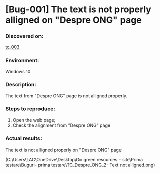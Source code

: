 # **[Bug-001] The text is not properly alligned on "Despre ONG" page**

### **Discovered on:**

[tc_003](https://github.com/AlexandraAncaGabor/go-green-resources-testing-project/blob/main/test-cases.md/tc-003.md)

### **Environment:**

Windows 10

### **Description:**

The text from "Despre ONG" page is not alligned properly.

### **Steps to reproduce:**

1. Open the web page;
2. Check the alignment from "Despre ONG" page

### **Actual results:**

The text is not alligned properly on "Despre ONG" page

(C:\Users\LAC\OneDrive\Desktop\Go green resources - site\Prima testare\Buguri- prima testare\TC_Despre_ONG_2- Text not alligned.png)
